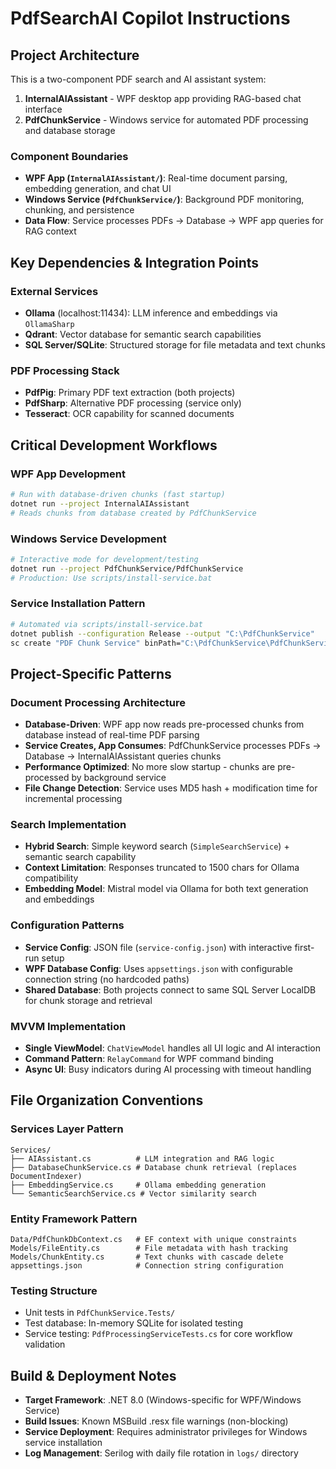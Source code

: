 # PdfSearchAI Copilot Instructions

## Project Architecture

This is a two-component PDF search and AI assistant system:

1. **InternalAIAssistant** - WPF desktop app providing RAG-based chat interface
2. **PdfChunkService** - Windows service for automated PDF processing and database storage

### Component Boundaries

- **WPF App (`InternalAIAssistant/`)**: Real-time document parsing, embedding generation, and chat UI
- **Windows Service (`PdfChunkService/`)**: Background PDF monitoring, chunking, and persistence
- **Data Flow**: Service processes PDFs → Database → WPF app queries for RAG context

## Key Dependencies & Integration Points

### External Services
- **Ollama** (localhost:11434): LLM inference and embeddings via `OllamaSharp`
- **Qdrant**: Vector database for semantic search capabilities
- **SQL Server/SQLite**: Structured storage for file metadata and text chunks

### PDF Processing Stack
- **PdfPig**: Primary PDF text extraction (both projects)
- **PdfSharp**: Alternative PDF processing (service only)
- **Tesseract**: OCR capability for scanned documents

## Critical Development Workflows

### WPF App Development
```bash
# Run with database-driven chunks (fast startup)
dotnet run --project InternalAIAssistant
# Reads chunks from database created by PdfChunkService
```

### Windows Service Development
```bash
# Interactive mode for development/testing
dotnet run --project PdfChunkService/PdfChunkService
# Production: Use scripts/install-service.bat
```

### Service Installation Pattern
```bash
# Automated via scripts/install-service.bat
dotnet publish --configuration Release --output "C:\PdfChunkService"
sc create "PDF Chunk Service" binPath="C:\PdfChunkService\PdfChunkService.exe"
```

## Project-Specific Patterns

### Document Processing Architecture
- **Database-Driven**: WPF app now reads pre-processed chunks from database instead of real-time PDF parsing
- **Service Creates, App Consumes**: PdfChunkService processes PDFs → Database → InternalAIAssistant queries chunks
- **Performance Optimized**: No more slow startup - chunks are pre-processed by background service
- **File Change Detection**: Service uses MD5 hash + modification time for incremental processing

### Search Implementation
- **Hybrid Search**: Simple keyword search (`SimpleSearchService`) + semantic search capability
- **Context Limitation**: Responses truncated to 1500 chars for Ollama compatibility
- **Embedding Model**: Mistral model via Ollama for both text generation and embeddings

### Configuration Patterns
- **Service Config**: JSON file (`service-config.json`) with interactive first-run setup
- **WPF Database Config**: Uses `appsettings.json` with configurable connection string (no hardcoded paths)
- **Shared Database**: Both projects connect to same SQL Server LocalDB for chunk storage and retrieval

### MVVM Implementation
- **Single ViewModel**: `ChatViewModel` handles all UI logic and AI interaction
- **Command Pattern**: `RelayCommand` for WPF command binding
- **Async UI**: Busy indicators during AI processing with timeout handling

## File Organization Conventions

### Services Layer Pattern
```
Services/
├── AIAssistant.cs          # LLM integration and RAG logic
├── DatabaseChunkService.cs # Database chunk retrieval (replaces DocumentIndexer)
├── EmbeddingService.cs     # Ollama embedding generation
└── SemanticSearchService.cs # Vector similarity search
```

### Entity Framework Pattern
```
Data/PdfChunkDbContext.cs   # EF context with unique constraints
Models/FileEntity.cs        # File metadata with hash tracking
Models/ChunkEntity.cs       # Text chunks with cascade delete
appsettings.json            # Connection string configuration
```

### Testing Structure
- Unit tests in `PdfChunkService.Tests/`
- Test database: In-memory SQLite for isolated testing
- Service testing: `PdfProcessingServiceTests.cs` for core workflow validation

## Build & Deployment Notes

- **Target Framework**: .NET 8.0 (Windows-specific for WPF/Windows Service)
- **Build Issues**: Known MSBuild .resx file warnings (non-blocking)
- **Service Deployment**: Requires administrator privileges for Windows service installation
- **Log Management**: Serilog with daily file rotation in `logs/` directory